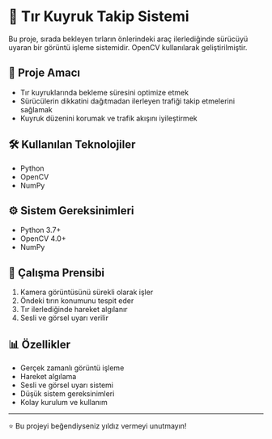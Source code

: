 # 🚛 Tır Kuyruk Takip Sistemi

Bu proje, sırada bekleyen tırların önlerindeki araç ilerlediğinde sürücüyü uyaran bir görüntü işleme sistemidir. OpenCV kullanılarak geliştirilmiştir.

## 🎯 Proje Amacı
- Tır kuyruklarında bekleme süresini optimize etmek
- Sürücülerin dikkatini dağıtmadan ilerleyen trafiği takip etmelerini sağlamak 
- Kuyruk düzenini korumak ve trafik akışını iyileştirmek

## 🛠️ Kullanılan Teknolojiler
- Python
- OpenCV
- NumPy

## ⚙️ Sistem Gereksinimleri
- Python 3.7+
- OpenCV 4.0+
- NumPy


## 🎥 Çalışma Prensibi
1. Kamera görüntüsünü sürekli olarak işler
2. Öndeki tırın konumunu tespit eder
3. Tır ilerlediğinde hareket algılanır
4. Sesli ve görsel uyarı verilir

## 📊 Özellikler
- Gerçek zamanlı görüntü işleme
- Hareket algılama
- Sesli ve görsel uyarı sistemi
- Düşük sistem gereksinimleri
- Kolay kurulum ve kullanım

---
⭐ Bu projeyi beğendiyseniz yıldız vermeyi unutmayın!
